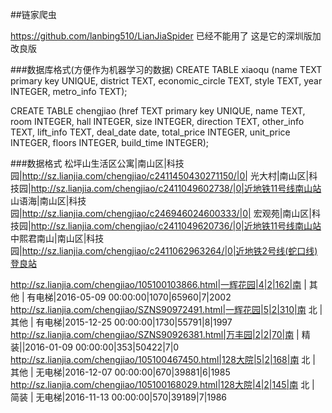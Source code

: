 ##链家爬虫

https://github.com/lanbing510/LianJiaSpider 已经不能用了
这是它的深圳版加改良版

###数据库格式(方便作为机器学习的数据)
CREATE TABLE xiaoqu (name TEXT primary key UNIQUE, district TEXT, economic_circle TEXT, style TEXT, year INTEGER, metro_info TEXT);

CREATE TABLE chengjiao (href TEXT primary key UNIQUE, name TEXT, room INTEGER, hall INTEGER, size INTEGER, direction TEXT, other_info TEXT, lift_info TEXT, deal_date date, total_price INTEGER, unit_price INTEGER, floors INTEGER, build_time INTEGER);


###数据格式
松坪山生活区公寓|南山区|科技园|http://sz.lianjia.com/chengjiao/c2411450430271150/|0|
光大村|南山区|科技园|http://sz.lianjia.com/chengjiao/c2411049602738/|0|近地铁11号线南山站
山语海|南山区|科技园|http://sz.lianjia.com/chengjiao/c246946024600333/|0|
宏观苑|南山区|科技园|http://sz.lianjia.com/chengjiao/c2411049620736/|0|近地铁11号线南山站
中熙君南山|南山区|科技园|http://sz.lianjia.com/chengjiao/c2411062963264/|0|近地铁2号线(蛇口线)登良站


http://sz.lianjia.com/chengjiao/105100103866.html|一辉花园|4|2|162|南 | 其他 | 有电梯|2016-05-09 00:00:00|1070|65960|7|2002
http://sz.lianjia.com/chengjiao/SZNS90972491.html|一辉花园|5|2|310|南 北 | 其他 | 有电梯|2015-12-25 00:00:00|1730|55791|8|1997
http://sz.lianjia.com/chengjiao/SZNS90926381.html|万丰园|2|2|70|南 | 精装||2016-01-09 00:00:00|353|50422|7|0
http://sz.lianjia.com/chengjiao/105100467450.html|128大院|5|2|168|南 北 | 其他 | 无电梯|2016-12-07 00:00:00|670|39881|6|1985
http://sz.lianjia.com/chengjiao/105100168029.html|128大院|4|2|145|南 北 | 简装 | 无电梯|2016-11-13 00:00:00|570|39189|7|1986